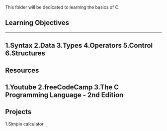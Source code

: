 This folder will be dedicated to learning the basics of C.
## Learning Objectives
----------------------
1.Syntax
2.Data
3.Types
4.Operators
5.Control
6.Structures
----------------------
## Resources
1.Youtube
2.freeCodeCamp
3.The C Programming Language - 2nd Edition
----------------------
## Projects
1.Simple calculator
